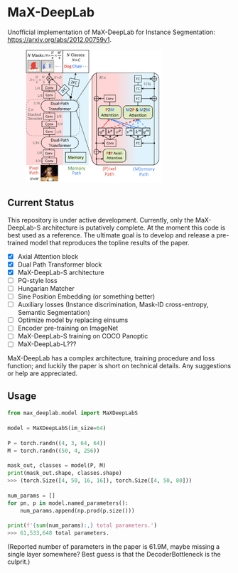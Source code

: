 # MaX-DeepLab

Unofficial implementation of MaX-DeepLab for Instance Segmentation: https://arxiv.org/abs/2012.00759v1.

<figure>
  <img height=300 src="./architecture.png"></img>
</figure>

## Current Status

This repository is under active development. Currently, only the MaX-DeepLab-S architecture is putatively complete. At the moment this code is best used as a reference. The ultimate goal is to develop and release a pre-trained model that reproduces the topline results of the paper.

- [x] Axial Attention block
- [x] Dual Path Transformer block
- [x] MaX-DeepLab-S architecture
- [ ] PQ-style loss
- [ ] Hungarian Matcher
- [ ] Sine Position Embedding (or something better)
- [ ] Auxiliary losses (Instance discrimination, Mask-ID cross-entropy, Semantic Segmentation)
- [ ] Optimize model by replacing einsums
- [ ] Encoder pre-training on ImageNet
- [ ] MaX-DeepLab-S training on COCO Panoptic
- [ ] MaX-DeepLab-L???

MaX-DeepLab has a complex architecture, training procedure and loss function; and luckily the paper is short on technical details. Any suggestions or help are appreciated.

## Usage

```python
from max_deeplab.model import MaXDeepLabS

model = MaXDeepLabS(im_size=64)

P = torch.randn((4, 3, 64, 64))
M = torch.randn((50, 4, 256))

mask_out, classes = model(P, M)
print(mask_out.shape, classes.shape)
>>> (torch.Size([4, 50, 16, 16]), torch.Size([4, 50, 80]))

num_params = []
for pn, p in model.named_parameters():
    num_params.append(np.prod(p.size()))

print(f'{sum(num_params):,} total parameters.')
>>> 61,533,648 total parameters.

```

(Reported number of parameters in the paper is 61.9M, maybe missing a single layer somewhere? Best guess is that the DecoderBottleneck is the culprit.)
